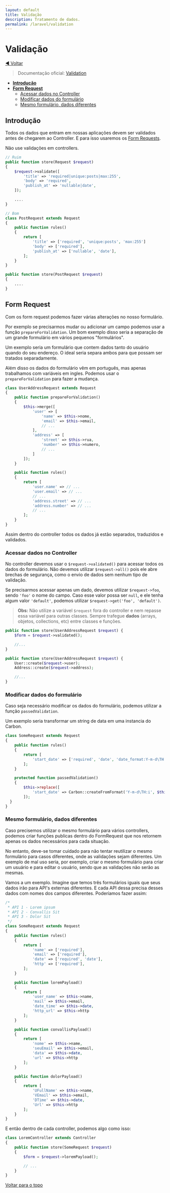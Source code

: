 ```yaml
---
layout: default
title: Validação
description: Tratamento de dados.
permalink: /laravel/validation
---
```


# Validação

[:arrow_backward: Voltar](../laravel)

> Documentação oficial: [Validation](https://laravel.com/docs/validation)

- [**Introdução**](#introdução)
- [**Form Request**](#form-request)
  - [Acessar dados no Controller](#acessar-dados-no-controller)
  - [Modificar dados do formulário](#modificar-dados-do-formulário)
  - [Mesmo formulário, dados diferentes](#mesmo-formulário-dados-diferentes)

## Introdução

Todos os dados que entram em nossas aplicações devem ser validados antes de chegarem ao Controller. E para isso usaremos os [Form Requests](https://laravel.com/docs/validation#form-request-validation).

Não use validações em controllers.

```php
// Ruim
public function store(Request $request)
{
    $request->validate([
        'title' => 'required|unique:posts|max:255',
        'body' => 'required',
        'publish_at' => 'nullable|date',
    ]);

    ....
}

// Bom
class PostRequest extends Request
{
    public function rules()
    {
        return [
            'title' => ['required', 'unique:posts', 'max:255']
            'body' => ['required'],
            'publish_at' => ['nullable', 'date'],
        ];
    }
}

public function store(PostRequest $request)
{
    ....
}
```

## Form Request

Com os form request podemos fazer várias alterações no nosso formulário.

Por exemplo se precisarmos mudar ou adicionar um campo podemos usar a função `prepareForValidation`. Um bom exemplo disso seria a separação de um grande formulário em vários pequenos "formulários".

Um exemplo seria um formulário que contem dados tanto do usuário quando do seu endereço. O ideal seria separa ambos para que possam ser tratados separadamente.

Além disso os dados do formulário vêm em português, mas apenas trabalhamos com variáveis em ingles. Podemos usar o `prepareForValidation` para fazer a mudança.

```php
class UserAddressRequest extends Request
{
	public function prepareForValidation()
	{
		$this->merge([
			'user' => [
				'name' => $this->nome,
				'email' => $this->email,
				// ...
			],
			'address' => [
				'street' => $this->rua,
				'number' => $this->numero,
				// ...
			]
		]);
	}

	public function rules()
	{
		return [
			'user.name' => // ...
			'user.email' => // ...
			// ...
			'address.street' => // ...
			'address.number' => // ...
			// ...
		];
	}
}
```

Assim dentro do controller todos os dados já estão separados, traduzidos e validados.

### Acessar dados no Controller

No controller devemos usar o `$request->validated()` para acessar todos os dados do formulário. Não devemos utilizar `$request->all()` pois ele abre brechas de segurança, como o envio de dados sem nenhum tipo de validação.

Se precisarmos acessar apenas um dado, devemos utilizar `$request->foo`, sendo `'foo'` o nome do campo. Caso esse valor possa ser `null`, e ele tenha algum valor `'default'`, podemos utilizar `$request->get('foo', 'default')`.

> **Obs:** Não utilize a variável `$request` fora do controller e nem repasse essa variável para outras classes. Sempre trafegue **dados** (arrays, objetos, collections, etc) entre classes e funções.

```php
public function store(UserAddressRequest $request) {
	$form = $request->validated();

	//...
}
```

```php
public function store(UserAddressRequest $request) {
	User::create($request->user);
	Address::create($request->address);

	//...
}
```

### Modificar dados do formulário

Caso seja necessário modificar os dados do formulário, podemos utilizar a função `passedValidation`.

Um exemplo seria transformar um string de data em uma instancia do Carbon.

```php
class SomeRequest extends Request
{
	public function rules()
	{
		return [
			'start_date' => ['required', 'date', 'date_format:Y-m-d\TH:i'],
		];
	}

	protected function passedValidation()
	{
		$this->replace([
			'start_date' => Carbon::createFromFormat('Y-m-d\TH:i', $this->start_date),
		]);
  }
}
```

### Mesmo formulário, dados diferentes

Caso precisemos utilizar o mesmo formulário para vários controllers, podemos criar funções publicas dentro do FormRequest que nos retornem apenas os dados necessários para cada situação.

No entanto, deve-se tomar cuidado para não tentar reutilizar o mesmo formulário para casos diferentes, onde as validações sejam diferentes.
Um exemplo de mal uso seria, por exemplo, criar o mesmo formulário para criar um usuário e para editar o usuário, sendo que as validações não serão as mesmas.

Vamos a um exemplo. Imagine que temos três formulários iguais que seus dados irão para API's externas diferentes. E cada API dessa precisa desses dados com nomes dos campos diferentes. Poderíamos fazer assim:

```php
/*
 * API 1 - Lorem ipsum
 * API 2 - Convallis Sit
 * API 3 - Dolor Sit
 */
class SomeRequest extends Request
{
	public function rules()
	{
		return [
			'name' => ['required'],
			'email' => ['required'],
			'date' => ['required', 'date'],
			'http' => ['required'],
		];
	}

	public function loremPayload()
	{
		return [
			'user_name' => $this->name,
			'mail' => $this->email,
			'date_time' => $this->date,
			'http_url' => $this->http
		];
	}

	public function convallisPayload()
	{
		return [
			'nome' => $this->name,
			'seuEmail' => $this->email,
			'data' => $this->date,
			'url' => $this->http
		];
	}

	public function dolorPayload()
	{
		return [
			'UFullName' => $this->name,
			'VEmail' => $this->email,
			'DTime' => $this->date,
			'Url' => $this->http
		];
	}
}
```

E então dentro de cada controller, podemos algo como isso:

```php
class LoremController extends Controller
{
	public function store(SomeRequest $request)
	{
		$form = $request->loremPayload();

		// ...
	}
}
```

[Voltar para o topo](#validação)
